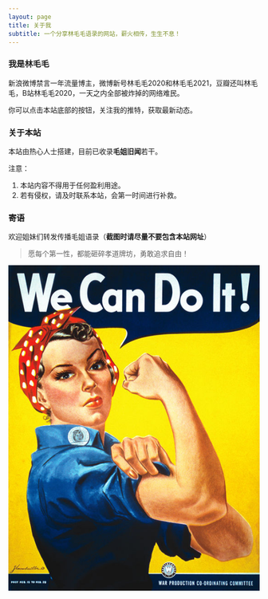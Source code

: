 ```yaml
---
layout: page
title: 关于我
subtitle: 一个分享林毛毛语录的网站，薪火相传，生生不息！
---
```


### 我是林毛毛

新浪微博禁言一年流量博主，微博新号林毛毛2020和林毛毛2021，豆瓣还叫林毛毛，B站林毛毛2020，一天之内全部被炸掉的网络难民。  

你可以点击本站底部的按钮，关注我的推特，获取最新动态。

### 关于本站

本站由热心人士搭建，目前已收录**毛姐旧闻**若干。

注意：
1. 本站内容不得用于任何盈利用途。 
2. 若有侵权，请及时联系本站，会第一时间进行补救。

### 寄语

欢迎姐妹们转发传播毛姐语录（**截图时请尽量不要包含本站网址**）

> 愿每个第一性，都能砸碎孝道牌坊，勇敢追求自由！

![we can do it](assets/img/we-can-do-it.jpg)

